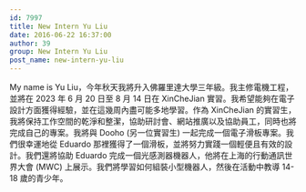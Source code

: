 ```yaml
---
id: 7997
title: New Intern Yu Liu
date: 2016-06-22 16:37:00
author: 39
group: New Intern Yu Liu
post_name: new-intern-yu-liu
---
```


My name is Yu Liu，今年秋天我將升入佛羅里達大學三年級。我主修電機工程，並將在 2023 年 6 月 20 日至 8 月 14 日在 XinCheJian 實習。我希望能夠在電子設計方面獲得經驗，並在這幾周內盡可能多地學習。作為 XinCheJian 的實習生，我將保持工作空間的乾淨和整潔，協助研討會、網站推廣以及協助員工，同時也將完成自己的專案。我將與 Dooho (另一位實習生) 一起完成一個電子滑板專案。我們很幸運地從 Eduardo 那裡獲得了一個滑板，並將努力實踐一個輕便且有效的設計。我們還將協助 Eduardo 完成一個光感測器機器人，他將在上海的行動通訊世界大會 (MWC) 上展示。我們將學習如何組裝小型機器人，然後在活動中教導 14-18 歲的青少年。
